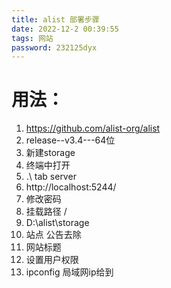 ```yaml
---
title: alist 部署步骤 
date: 2022-12-2 00:39:55
tags: 网站
password: 232125dyx
---
```

# 用法：

1. https://github.com/alist-org/alist
2. release--v3.4---64位
3. 新建storage
4. 终端中打开
5. .\ tab server
6. http://localhost:5244/
7. 修改密码
8. 挂载路径 /
9. D:\alist\storage
10. 站点 公告去除
11. 网站标题
12. 设置用户权限
13. ipconfig 局域网ip给到

